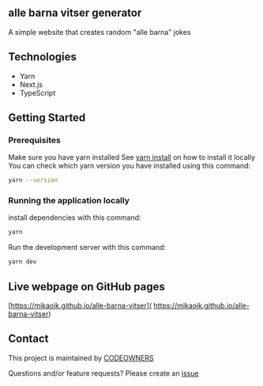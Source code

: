 ## alle barna vitser generator
A simple website that creates random "alle barna" jokes

## Technologies
* Yarn
* Next.js
* TypeScript

## Getting Started
### Prerequisites
Make sure you have yarn installed
See [yarn install](https://yarnpkg.com/getting-started/install) on how to install it locally
You can check which yarn version you have installed using this command:
```bash
yarn --version
```

### Running the application locally
install dependencies with this command:
```bash
yarn
```

Run the development server with this command:
```bash
yarn dev
```

## Live webpage on GitHub pages
[https://mikaojk.github.io/alle-barna-vitser]( https://mikaojk.github.io/alle-barna-vitser)

## Contact

This project is maintained by [CODEOWNERS](CODEOWNERS)

Questions and/or feature requests?
Please create an [issue](https://github.com/MikAoJk/alle-barna-vitser/issues)